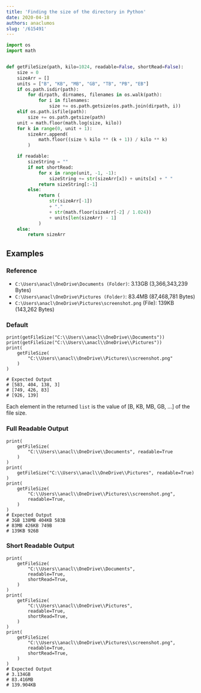 ```yaml
---
title: 'Finding the size of the directory in Python'
date: 2020-04-18
authors: anaclumos
slug: '/615491'
---
```


```python
import os
import math


def getFileSize(path, kilo=1024, readable=False, shortRead=False):
    size = 0
    sizeArr = []
    units = ["B", "KB", "MB", "GB", "TB", "PB", "EB"]
    if os.path.isdir(path):
        for dirpath, dirnames, filenames in os.walk(path):
            for i in filenames:
                size += os.path.getsize(os.path.join(dirpath, i))
    elif os.path.isfile(path):
        size += os.path.getsize(path)
    unit = math.floor(math.log(size, kilo))
    for k in range(0, unit + 1):
        sizeArr.append(
            math.floor((size % kilo ** (k + 1)) / kilo ** k)
        )

    if readable:
        sizeString = ""
        if not shortRead:
            for x in range(unit, -1, -1):
                sizeString += str(sizeArr[x]) + units[x] + " "
            return sizeString[:-1]
        else:
            return (
                str(sizeArr[-1])
                + "."
                + str(math.floor(sizeArr[-2] / 1.024))
                + units[len(sizeArr) - 1]
            )
    else:
        return sizeArr
```

## Examples

### Reference

- `C:\Users\anacl\OneDrive\Documents (Folder)`: 3.13GB (3,366,343,239 Bytes)
- `C:\Users\anacl\OneDrive\Pictures (Folder)`: 83.4MB (87,468,781 Bytes)
- `C:\Users\anacl\OneDrive\Pictures\screenshot.png` (File): 139KB (143,262 Bytes)

### Default

    print(getFileSize("C:\\Users\\anacl\\OneDrive\\Documents"))
    print(getFileSize("C:\\Users\\anacl\\OneDrive\\Pictures"))
    print(
        getFileSize(
            "C:\\Users\\anacl\\OneDrive\\Pictures\\screenshot.png"
        )
    )

    # Expected Output
    # [583, 404, 138, 3]
    # [749, 426, 83]
    # [926, 139]

Each element in the returned `list` is the value of [B, KB, MB, GB, ...] of the file size.

### Full Readable Output

    print(
        getFileSize(
            "C:\\Users\\anacl\\OneDrive\\Documents", readable=True
        )
    )
    print(
        getFileSize("C:\\Users\\anacl\\OneDrive\\Pictures", readable=True)
    )
    print(
        getFileSize(
            "C:\\Users\\anacl\\OneDrive\\Pictures\\screenshot.png",
            readable=True,
        )
    )
    # Expected Output
    # 3GB 138MB 404KB 583B
    # 83MB 426KB 749B
    # 139KB 926B

### Short Readable Output

    print(
        getFileSize(
            "C:\\Users\\anacl\\OneDrive\\Documents",
            readable=True,
            shortRead=True,
        )
    )
    print(
        getFileSize(
            "C:\\Users\\anacl\\OneDrive\\Pictures",
            readable=True,
            shortRead=True,
        )
    )
    print(
        getFileSize(
            "C:\\Users\\anacl\\OneDrive\\Pictures\\screenshot.png",
            readable=True,
            shortRead=True,
        )
    )
    # Expected Output
    # 3.134GB
    # 83.416MB
    # 139.904KB
